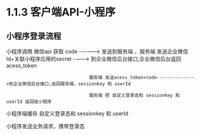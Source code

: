#  1.1.3 客户端API-小程序



## 小程序登录流程


小程序调用 微信api 获取 code ------> 发送到服务端  ，服务端 发送企业微信Id+关联小程序应用的secret ----> 到企业微信后台接口,企业微信后台返回 acess_token


                                   服务端 发送acess_token+code-------------->到企业微信后台接口,返回服务端，sessionkey 和 userId

                                   服务端 把 自定义登录态和 sessionkey 和 userId 返回给小程序


小程序端缓存 自定义登录态和 sessionkey 和 userId


小程序发送业务请求，携带登录态
